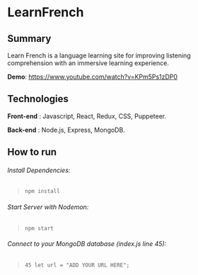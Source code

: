 # LearnFrench

## Summary

Learn French is a language learning site for improving listening comprehension with an immersive learning experience.

**Demo**: https://www.youtube.com/watch?v=KPm5Ps1zDP0

## Technologies

**Front-end** : Javascript, React, Redux, CSS, Puppeteer.

**Back-end** : Node.js, Express, MongoDB.

## How to run

###### Install Dependencies:

> `npm install`

###### Start Server with Nodemon:

> `npm start`

###### Connect to your MongoDB database (index.js line 45):

> `45 let url = "ADD YOUR URL HERE";`
